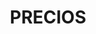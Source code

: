 ---
title: "PRECIOS"
seoTitle: Reformas - Arquitectura Sostenible | RAMA Arquitectas
description: "licencias de obra y otros trámites"
draft: false
bg_image: "images/Fotos web/precios.jpg"
---